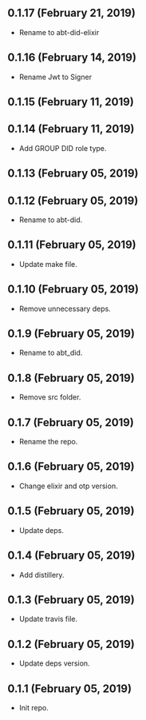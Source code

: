 ## 0.1.17 (February 21, 2019)
  - Rename to abt-did-elixir

## 0.1.16 (February 14, 2019)
  - Rename Jwt to Signer

## 0.1.15 (February 11, 2019)


## 0.1.14 (February 11, 2019)
  - Add GROUP DID role type.

## 0.1.13 (February 05, 2019)

## 0.1.12 (February 05, 2019)
- Rename to abt-did.
  
## 0.1.11 (February 05, 2019)
- Update make file.

## 0.1.10 (February 05, 2019)
- Remove unnecessary deps.

## 0.1.9 (February 05, 2019)
- Rename to abt_did.

## 0.1.8 (February 05, 2019)
- Remove src folder.

## 0.1.7 (February 05, 2019)
- Rename the repo.

## 0.1.6 (February 05, 2019)
- Change elixir and otp version.

## 0.1.5 (February 05, 2019)
- Update deps.

## 0.1.4 (February 05, 2019)
- Add distillery.

## 0.1.3 (February 05, 2019)
- Update travis file.

## 0.1.2 (February 05, 2019)
- Update deps version.

## 0.1.1 (February 05, 2019)
- Init repo.
